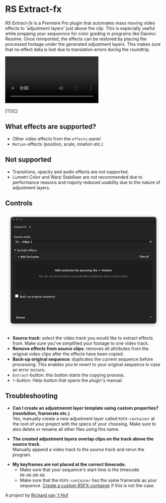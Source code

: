 # RS Extract-fx

*RS Extract-fx* is a Premiere Pro plugin that automates mass moving video effects to  'adjustment layers' just above the clip. This is especially useful while prepping your sequennce for color grading in programs like Davinci Resolve. Once reimported, the effects can be restored by placing the processed footage under the generated adjustment layers. This makes sure that no effect data is lost due to translation errors during the roundtrip.

<video src="preview.webm" loop autoplay></video>

[TOC]


## What effects are supported?

- Other video effects from the `effects`-panel
- `Motion`-effects (position, scale, rotation etc.)
## Not supported
- Transitions, opacity and audio effects are not supported.
-  Lumetri Color and Warp Stabiliser are not recommended due to performance reasons and majorly reduced usability due to the nature of adjustment layers.
## Controls

<img style="margin:0" src="program.png" alt="program"  />

- **Source track**: select the video track you would like to extract effects from. Make sure you've simplified your footage to one video track.
- **Remove effects from source clips**: removes all attributes from the original video clips after the effects have been copied.
- **Back-up original sequence:** duplicates the current sequence before processing. This enables you te revert to your original sequence in case an error occurs.
- `Extract`-button: this button starts the copying process.
- `?`-button: Help-button that opens the plugin's manual. 

## Troubleshooting

<style>
  .faq-item {
    white-space: normal !important;
    margin-bottom: 1em;
  }
</style>
<ul >
	<li class="faq-item" id="custom-container">
    <b>Can I create an adjustmennt layer template using custom properties? (resolution, framerate etc.)</b></br>
    Yes, manually create a new adjustment layer called <code>RSFX-container</code> at the root of your project with the specs of your choosing. Make sure to also delete or rename all other files using this name.
	</li>  
  <li class="faq-item">
    <b>The created adjustment layers overlap clips on the track above the source track.</b></br>
    Manually append a video track to the source track and rerun the program.
	</li>  
  <li class="faq-item">
    <b>My keyframes are not placed at the correct timecode.</b></br>
		<ul>
      <li>Make sure that your sequence's start time is the timecode <code>00:00:00:00</code>.</li>
      <li>Make sure that the <code>RSFX-container</code> has the same framerate as your sequence. <a href="#custom-container">Create a custom RSFX-container</a> if this is not the case.</li>
		</ul>
	</li>  
</ul>



A project by [Richard van 't Hof](https://therichard.space)
